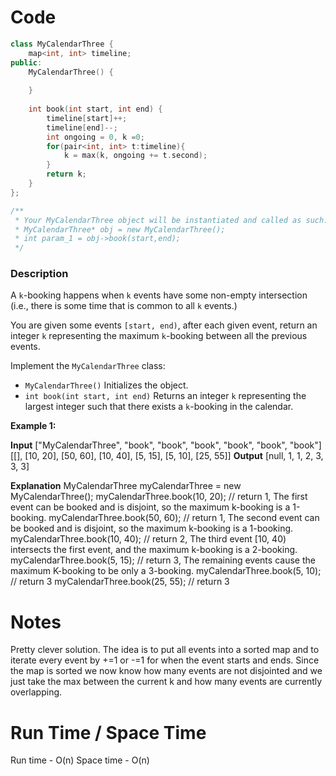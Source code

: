 # Code
```C++
class MyCalendarThree {
    map<int, int> timeline;
public:
    MyCalendarThree() {
        
    }
    
    int book(int start, int end) {
        timeline[start]++;
        timeline[end]--;
        int ongoing = 0, k =0;
        for(pair<int, int> t:timeline){
            k = max(k, ongoing += t.second);
        }
        return k;
    }
};

/**
 * Your MyCalendarThree object will be instantiated and called as such:
 * MyCalendarThree* obj = new MyCalendarThree();
 * int param_1 = obj->book(start,end);
 */
```

### Description
A `k`-booking happens when `k` events have some non-empty intersection (i.e., there is some time that is common to all `k` events.)

You are given some events `[start, end)`, after each given event, return an integer `k` representing the maximum `k`-booking between all the previous events.

Implement the `MyCalendarThree` class:

-   `MyCalendarThree()` Initializes the object.
-   `int book(int start, int end)` Returns an integer `k` representing the largest integer such that there exists a `k`-booking in the calendar.

**Example 1:**

**Input**
["MyCalendarThree", "book", "book", "book", "book", "book", "book"]
[[], [10, 20], [50, 60], [10, 40], [5, 15], [5, 10], [25, 55]]
**Output**
[null, 1, 1, 2, 3, 3, 3]

**Explanation**
MyCalendarThree myCalendarThree = new MyCalendarThree();
myCalendarThree.book(10, 20); // return 1, The first event can be booked and is disjoint, so the maximum k-booking is a 1-booking.
myCalendarThree.book(50, 60); // return 1, The second event can be booked and is disjoint, so the maximum k-booking is a 1-booking.
myCalendarThree.book(10, 40); // return 2, The third event [10, 40) intersects the first event, and the maximum k-booking is a 2-booking.
myCalendarThree.book(5, 15); // return 3, The remaining events cause the maximum K-booking to be only a 3-booking.
myCalendarThree.book(5, 10); // return 3
myCalendarThree.book(25, 55); // return 3

# Notes
Pretty clever solution. The idea is to put all events into a sorted map and to iterate every event by +=1 or -=1 for when the event starts and ends. Since the map is sorted we now know how many events are not disjointed and we just take the max between the current k and how many events are currently overlapping.
# Run Time / Space Time
Run time - O(n)
Space time - O(n)